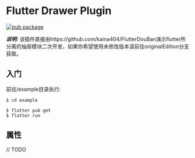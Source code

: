 # Flutter Drawer Plugin

[![pub package](https://img.shields.io/badge/pub-0.0.1-brightgreen)](https://github.com/cabbagelol/flutter-plugin-drawer)

**_说明:_**
该插件直接由https://github.com/kaina404/FlutterDouBan演示flutter所分离的抽屉模块二次开发，如果你希望使用未修改版本请前往originalEdition分支获取。

## 入门

前往/example目录执行:

    $ cd example
    
    $ flutter pub get
    $ flutter run
    
    
## 属性

// TODO